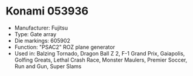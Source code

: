 # Konami 053936

 * Manufacturer: Fujitsu
 * Type: Gate array
 * Die markings: 605902
 * Function: "PSAC2" ROZ plane generator
 * Used in: Balzing Tornado, Dragon Ball Z 2, F-1 Grand Prix, Gaiapolis, Golfing Greats, Lethal Crash Race, Monster Maulers, Premier Soccer, Run and Gun, Super Slams


